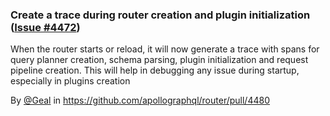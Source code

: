 ### Create a trace during router creation and plugin initialization ([Issue #4472](https://github.com/apollographql/router/issues/4472))

When the router starts or reload, it will now generate a trace with spans for query planner creation, schema parsing, plugin initialization and request pipeline creation. This will help in debugging any issue during startup, especially in plugins creation

By [@Geal](https://github.com/Geal) in https://github.com/apollographql/router/pull/4480